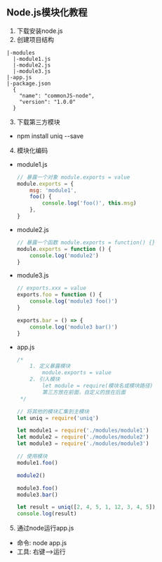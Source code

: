 ## Node.js模块化教程
1. 下载安装node.js
2. 创建项目结构
  ```shell
  |-modules
    |-module1.js
    |-module2.js
    |-module3.js
  |-app.js
  |-package.json
    {
      "name": "commonJS-node",
      "version": "1.0.0"
    }
  ```
3. 下载第三方模块
  * npm install uniq --save
4. 模块化编码
  * module1.js
    ```javascript
    // 暴露一个对象 module.exports = value 
    module.exports = {
        msg: 'module1',
        foo() {
            console.log('foo()', this.msg)
        },
    }
    ```
  * module2.js
    ```javascript
    // 暴露一个函数 module.exports = function() {}
    module.exports = function () {
        console.log('module2')
    }
    ```
  * module3.js
    ```javascript
    // exports.xxx = value
    exports.foo = function () {
        console.log('module3 foo()')
    }
    
    exports.bar = () => {
        console.log('module3 bar()')
    }
    ```
  * app.js 
    ```javascript
    /*
        1. 定义暴露模块
            module.exports = value
        2. 引入模块
            let module = require(模块名或模块路径)
            第三方放在前面，自定义的放在后面
     */
    
    // 将其他的模块汇集到主模块
    let uniq = require('uniq')
    
    let module1 = require('./modules/module1')
    let module2 = require('./modules/module2')
    let module3 = require('./modules/module3')
    
    // 使用模块
    module1.foo()
    
    module2()
    
    module3.foo()
    module3.bar()
    
    let result = uniq([2, 4, 5, 1, 12, 3, 4, 5])
    console.log(result)
    ```
5. 通过node运行app.js
  * 命令: node app.js
  * 工具: 右键-->运行